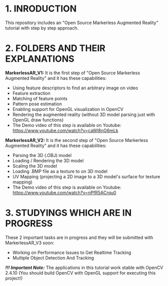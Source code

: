 # 1. INRODUCTION

This repository includes an "Open Source Markerless Augmented Reality" tutorial with step by step approach.

# 2. FOLDERS AND THEIR EXPLANATIONS

**MarkerlessAR_V1:** It is the first step of "Open Source Markerless Augmented Reality" and it has these capabilities:
- Using feature descriptors to find an arbitrary image on video
- Feature extraction
- Matching of feature points
- Pattern pose estimation
- Enabling support for OpenGL visualization in OpenCV
- Rendering the augmented reality (without 3D model parsing just with OpenGL draw functions)
- The Demo video of this step is available on Youtube: https://www.youtube.com/watch?v=caWl8nG6mLk

**MarkerlessAR_V2:** It is the second step of "Open Source Markerless Augmented Reality" and it has these capabilities:
- Parsing the 3D (.OBJ) model
- Loading / Rendering the 3D model
- Scaling the 3D model
- Loading .BMP file as a texture to on 3D model
- UV Mapping (projecting a 2D image to a 3D model's surface for texture mapping)
- The Demo video of this step is available on Youtube: https://www.youtube.com/watch?v=nPfR5ACrqu0

# 3. STUDYINGS WHICH ARE IN PROGRESS

These 2 important tasks are in progress and they will be submitted with MarkerlessAR_V3 soon:
- Working on Performance Issues to Get Realtime Tracking
- Multiple Object Detection And Tracking

***!!! Important Note:*** The applications in this tutorial work stable with OpenCV 2.4.10 (You should build OpenCV with OpenGL support for executing this project!)
